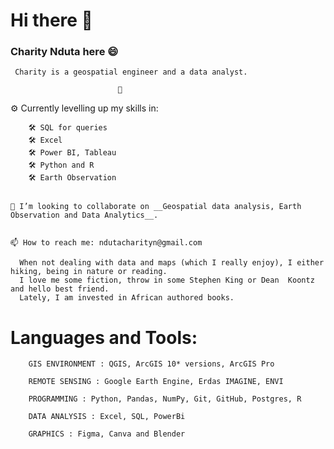   # Hi there 👋
   ### Charity Nduta here :smile:
     Charity is a geospatial engineer and a data analyst.
                            
                            🌱

⚙ Currently levelling up my skills in:

        🛠 SQL for queries
        🛠 Excel
        🛠 Power BI, Tableau
        🛠 Python and R
        🛠 Earth Observation
        

    🤝 I’m looking to collaborate on __Geospatial data analysis, Earth Observation and Data Analytics__.
 
 
    📫 How to reach me: ndutacharityn@gmail.com
 
      When not dealing with data and maps (which I really enjoy), I either hiking, being in nature or reading.
      I love me some fiction, throw in some Stephen King or Dean  Koontz and hello best friend.
      Lately, I am invested in African authored books.
 


  # Languages and Tools:
  
        GIS ENVIRONMENT : QGIS, ArcGIS 10* versions, ArcGIS Pro

        REMOTE SENSING : Google Earth Engine, Erdas IMAGINE, ENVI

        PROGRAMMING : Python, Pandas, NumPy, Git, GitHub, Postgres, R

        DATA ANALYSIS : Excel, SQL, PowerBi

        GRAPHICS : Figma, Canva and Blender
